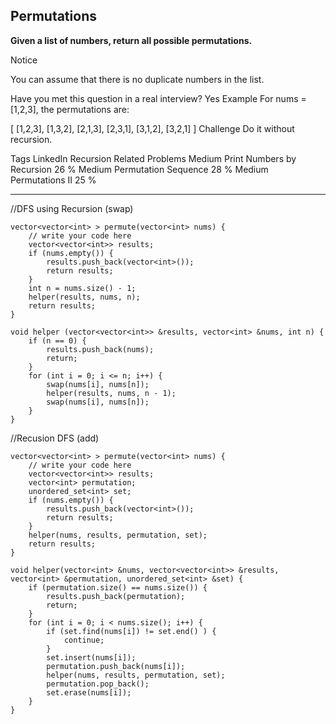 ## Permutations ##

**Given a list of numbers, return all possible permutations.**

Notice

You can assume that there is no duplicate numbers in the list.

Have you met this question in a real interview? Yes
Example
For nums = [1,2,3], the permutations are:

[
[1,2,3],
[1,3,2],
[2,1,3],
[2,3,1],
[3,1,2],
[3,2,1]
]
Challenge 
Do it without recursion.

Tags 
LinkedIn Recursion
Related Problems 
Medium Print Numbers by Recursion 26 %
Medium Permutation Sequence 28 %
Medium Permutations II 25 %

----------

//DFS using Recursion (swap)

	vector<vector<int> > permute(vector<int> nums) {
	    // write your code here
	    vector<vector<int>> results;
	    if (nums.empty()) {
	        results.push_back(vector<int>());
	        return results;
	    }
	    int n = nums.size() - 1;
	    helper(results, nums, n);
	    return results;
	}

	void helper (vector<vector<int>> &results, vector<int> &nums, int n) {
	    if (n == 0) {
	        results.push_back(nums);
	        return;
	    }
	    for (int i = 0; i <= n; i++) {
	        swap(nums[i], nums[n]);
	        helper(results, nums, n - 1);
	        swap(nums[i], nums[n]);
	    }
	}

//Recusion DFS (add)

	vector<vector<int> > permute(vector<int> nums) {
	    // write your code here
	    vector<vector<int>> results;
	    vector<int> permutation;
	    unordered_set<int> set;
	    if (nums.empty()) {
	        results.push_back(vector<int>());
	        return results;
	    }
	    helper(nums, results, permutation, set);
	    return results;
	}

	void helper(vector<int> &nums, vector<vector<int>> &results, vector<int> &permutation, unordered_set<int> &set) {
	    if (permutation.size() == nums.size()) {
	        results.push_back(permutation);
	        return;
	    }
	    for (int i = 0; i < nums.size(); i++) {
	        if (set.find(nums[i]) != set.end() ) {
	            continue;
	        }
	        set.insert(nums[i]);
	        permutation.push_back(nums[i]);
	        helper(nums, results, permutation, set);
	        permutation.pop_back();
	        set.erase(nums[i]);
	    }
	}